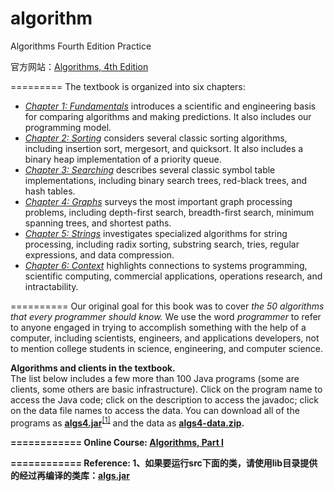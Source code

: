 algorithm
=========

Algorithms Fourth Edition Practice

官方网站：<a href="http://algs4.cs.princeton.edu/home/">Algorithms, 4th Edition</a>

=========
The textbook is organized into six chapters: 

<ul>
<li> <a href = "http://algs4.cs.princeton.edu/10fundamentals"><em>Chapter 1: Fundamentals</em></a>
introduces a scientific and engineering basis for comparing algorithms
and making predictions. It also includes our programming model.

<li> <a href = "http://algs4.cs.princeton.edu/20sorting"><em>Chapter 2: Sorting</em></a>
considers several classic sorting algorithms, including 
insertion sort, mergesort, and quicksort. It also includes a binary
heap implementation of a priority queue.

<li> <a href = "http://algs4.cs.princeton.edu/30searching"><em>Chapter 3: Searching</em></a>
describes several classic symbol table implementations, including 
binary search trees, red-black trees, and hash tables.

<li> <a href = "http://algs4.cs.princeton.edu/40graphs"><em>Chapter 4: Graphs</em></a>
surveys the most important graph processing problems, including
depth-first search, breadth-first search, minimum spanning trees,
and shortest paths.

<li> <a href = "http://algs4.cs.princeton.edu/50strings"><em>Chapter 5: Strings</em></a>
investigates specialized algorithms for string processing,
including radix sorting, substring search, tries,
regular expressions, and data compression.

<li> <a href = "http://algs4.cs.princeton.edu/60context"><em>Chapter 6: Context</em></a>
highlights connections to 
systems programming, scientific computing, commercial applications,
operations research, and intractability.

</ul>

==========
Our original goal for this book was to cover
<em>the 50 algorithms that every programmer should know.</em>
We use the word <em>programmer</em> to refer to anyone engaged in trying to accomplish 
something with the help of a computer, including scientists, engineers, and applications 
developers, not to mention college students in science, engineering, and computer science.

<p><b>Algorithms and clients in the textbook.</b><br>
The list below includes a few more than 100 Java programs (some are clients,
some others are basic infrastructure).
Click on the program name to access the Java code; click on the description to 
access the javadoc; click on the data file names to access the data.
You can download all of the programs as <a href = "http://algs4.cs.princeton.edu/code/algs4.jar"><b>algs4.jar</b></a><sup><a href="#ref">[1]</a></sup> and
the data as <a href = "http://algs4.cs.princeton.edu/code/algs4-data.zip"><b>algs4-data.zip<b></a>.

============
Online Course: <a href="https://www.coursera.org/course/algs4partI">Algorithms, Part I</a>

============
<a name="ref" id="ref"></a>
Reference:
1、如果要运行src下面的类，请使用lib目录提供的经过再编译的类库：<a href="https://github.com/rankun203/algorithm/blob/master/lib/algs.jar">algs.jar</a>
